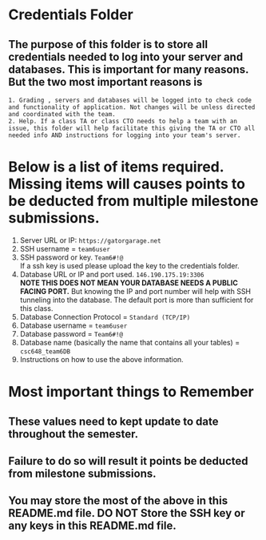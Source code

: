 # Credentials Folder

## The purpose of this folder is to store all credentials needed to log into your server and databases. This is important for many reasons. But the two most important reasons is
    1. Grading , servers and databases will be logged into to check code and functionality of application. Not changes will be unless directed and coordinated with the team.
    2. Help. If a class TA or class CTO needs to help a team with an issue, this folder will help facilitate this giving the TA or CTO all needed info AND instructions for logging into your team's server. 


# Below is a list of items required. Missing items will causes points to be deducted from multiple milestone submissions.

1. Server URL or IP: ```https://gatorgarage.net```
2. SSH username = ```team6user```
3. SSH password or key. ```Team6#!@```
    <br> If a ssh key is used please upload the key to the credentials folder.
4. Database URL or IP and port used. ```146.190.175.19:3306```
    <br><strong> NOTE THIS DOES NOT MEAN YOUR DATABASE NEEDS A PUBLIC FACING PORT.</strong> But knowing the IP and port number will help with SSH tunneling into the database. The default port is more than sufficient for this class.
5. Database Connection Protocol = ``` Standard (TCP/IP) ```
5. Database username = ```team6user```
6. Database password = ```Team6#!@```
7. Database name (basically the name that contains all your tables) = ```csc648_team6DB```
8. Instructions on how to use the above information.

# Most important things to Remember
## These values need to kept update to date throughout the semester. <br>
## <strong>Failure to do so will result it points be deducted from milestone submissions.</strong><br>
## You may store the most of the above in this README.md file. DO NOT Store the SSH key or any keys in this README.md file.
